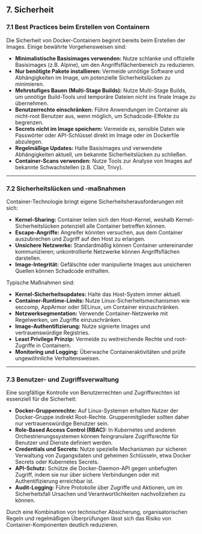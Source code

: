 ## 7. Sicherheit

### 7.1 Best Practices beim Erstellen von Containern

Die Sicherheit von Docker-Containern beginnt bereits beim Erstellen der Images. Einige bewährte Vorgehensweisen sind:

- **Minimalistische Basisimages verwenden:** Nutze schlanke und offizielle Basisimages (z.B. Alpine), um den Angriffsflächenbereich zu reduzieren.
- **Nur benötigte Pakete installieren:** Vermeide unnötige Software und Abhängigkeiten im Image, um potenzielle Sicherheitslücken zu minimieren.
- **Mehrstufiges Bauen (Multi-Stage Builds):** Nutze Multi-Stage Builds, um unnötige Build-Tools und temporäre Dateien nicht ins finale Image zu übernehmen.
- **Benutzerrechte einschränken:** Führe Anwendungen im Container als nicht-root Benutzer aus, wenn möglich, um Schadcode-Effekte zu begrenzen.
- **Secrets nicht im Image speichern:** Vermeide es, sensible Daten wie Passwörter oder API-Schlüssel direkt im Image oder im Dockerfile abzulegen.
- **Regelmäßige Updates:** Halte Basisimages und verwendete Abhängigkeiten aktuell, um bekannte Sicherheitslücken zu schließen.
- **Container-Scans verwenden:** Nutze Tools zur Analyse von Images auf bekannte Schwachstellen (z.B. Clair, Trivy).

---

### 7.2 Sicherheitslücken und -maßnahmen

Container-Technologie bringt eigene Sicherheitsherausforderungen mit sich:

- **Kernel-Sharing:** Container teilen sich den Host-Kernel, weshalb Kernel-Sicherheitslücken potenziell alle Container betreffen können.
- **Escape-Angriffe:** Angreifer könnten versuchen, aus dem Container auszubrechen und Zugriff auf den Host zu erlangen.
- **Unsichere Netzwerke:** Standardmäßig können Container untereinander kommunizieren; unkontrollierte Netzwerke können Angriffsflächen darstellen.
- **Image-Integrität:** Gefälschte oder manipulierte Images aus unsicheren Quellen können Schadcode enthalten.

Typische Maßnahmen sind:

- **Kernel-Sicherheitsupdates:** Halte das Host-System immer aktuell.
- **Container-Runtime-Limits:** Nutze Linux-Sicherheitsmechanismen wie seccomp, AppArmor oder SELinux, um Container einzuschränken.
- **Netzwerksegmentation:** Verwende Container-Netzwerke mit Regelwerken, um Zugriffe einzuschränken.
- **Image-Authentifizierung:** Nutze signierte Images und vertrauenswürdige Registries.
- **Least Privilege Prinzip:** Vermeide zu weitreichende Rechte und root-Zugriffe in Containern.
- **Monitoring und Logging:** Überwache Containeraktivitäten und prüfe ungewöhnliche Verhaltensweisen.

---

### 7.3 Benutzer- und Zugriffsverwaltung

Eine sorgfältige Kontrolle von Benutzerrechten und Zugriffsrechten ist essenziell für die Sicherheit:

- **Docker-Gruppenrechte:** Auf Linux-Systemen erhalten Nutzer der Docker-Gruppe indirekt Root-Rechte. Gruppenmitglieder sollten daher nur vertrauenswürdige Benutzer sein.
- **Role-Based Access Control (RBAC):** In Kubernetes und anderen Orchestrierungssystemen können feingranulare Zugriffsrechte für Benutzer und Dienste definiert werden.
- **Credentials und Secrets:** Nutze spezielle Mechanismen zur sicheren Verwaltung von Zugangsdaten und geheimen Schlüsseln, etwa Docker Secrets oder Kubernetes Secrets.
- **API-Schutz:** Schütze die Docker-Daemon-API gegen unbefugten Zugriff, indem sie nur über sichere Verbindungen oder mit Authentifizierung erreichbar ist.
- **Audit-Logging:** Führe Protokolle über Zugriffe und Aktionen, um im Sicherheitsfall Ursachen und Verantwortlichkeiten nachvollziehen zu können.

Durch eine Kombination von technischer Absicherung, organisatorischen Regeln und regelmäßigen Überprüfungen lässt sich das Risiko von Container-Komponenten deutlich reduzieren.